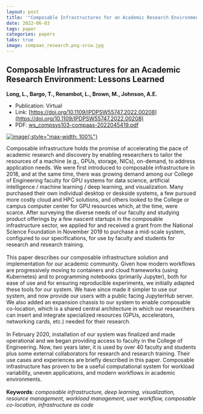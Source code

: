 ```yaml
---
layout: post
title: '"Composable Infrastructures for an Academic Research Environment: Lessons Learned"'
date: 2022-06-03
tags: paper
categories: papers
tabs: true
image: compaas_research.png-srcw.jpg
---
```


## Composable Infrastructures for an Academic Research Environment: Lessons Learned
**Long, L., Bargo, T., Renambot, L., Brown, M., Johnson, A.E.**
- Publication: Virtual
- Link: [https://doi.org/10.1109/IPDPSW55747.2022.00208](https://doi.org/10.1109/IPDPSW55747.2022.00208)
- PDF: [ws_compsys103-compaas-2022045419.pdf](/documents/ws_compsys103-compaas-2022045419.pdf)


[![image](https://www.evl.uic.edu/output/originals/compaas_research.png-srcw.jpg){:style="max-width: 100%"}](https://www.evl.uic.edu/output/originals/compaas_research.png-srcw.jpg)

Composable infrastructure holds the promise of accelerating the pace of academic research and discovery by enabling researchers to tailor the resources of a machine (e.g., GPUs, storage, NICs), on-demand, to address application needs. We were first introduced to composable infrastructure in 2018, and at the same time, there was growing demand among our College of Engineering faculty for GPU systems for data science, artificial intelligence / machine learning / deep learning, and visualization. Many purchased their own individual desktop or deskside systems, a few pursued more costly cloud and HPC solutions, and others looked to the College or campus computer center for GPU resources which, at the time, were scarce. After surveying the diverse needs of our faculty and studying product offerings by a few nascent startups in the composable infrastructure sector, we applied for and received a grant from the National Science Foundation in November 2019 to purchase a mid-scale system, configured to our specifications, for use by faculty and students for research and research training.<br><br>
This paper describes our composable infrastructure solution and implementation for our academic community. Given how modern workflows are progressively moving to containers and cloud frameworks (using Kubernetes) and to programming notebooks (primarily Jupyter), both for ease of use and for ensuring reproducible experiments, we initially adapted these tools for our system. We have since made it simpler to use our system, and now provide our users with a public facing JupyterHub server. We also added an expansion chassis to our system to enable composable co-location, which is a shared central architecture in which our researchers can insert and integrate specialized resources (GPUs, accelerators, networking cards, etc.) needed for their research.<br><br>
In February 2020, installation of our system was finalized and made operational and we began providing access to faculty in the College of Engineering. Now, two years later, it is used by over 40 faculty and students plus some external collaborators for research and research training. Their use cases and experiences are briefly described in this paper. Composable infrastructure has proven to be a useful computational system for workload variability, uneven applications, and modern workflows in academic environments.<br><br>
<strong>Keywords</strong>: <i>composable infrastructure, deep learning, visualization, resource management, workload management, user workflow, composable co-location, infrastructure as code</i>